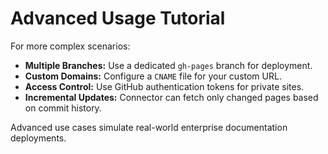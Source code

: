 # Advanced Usage Tutorial

For more complex scenarios:

- **Multiple Branches:** Use a dedicated `gh-pages` branch for deployment.
- **Custom Domains:** Configure a `CNAME` file for your custom URL.
- **Access Control:** Use GitHub authentication tokens for private sites.
- **Incremental Updates:** Connector can fetch only changed pages based on commit history.

Advanced use cases simulate real-world enterprise documentation deployments.
